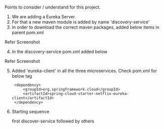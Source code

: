 Points to consider / understand for this project.

1. We are adding a Eureka Server.
2. For that a new maven module is added by name 'discovery-service'
3. In order to download the correct maven packages, added below items in parent pom.xml

Refer Screenshot

 4. In the discovery-service pom.xml added below

Refer Screenshot


5. Added 'eureka-client' in all the three microservices. Check pom.xml for below tag

        <dependency>
            <groupId>org.springframework.cloud</groupId>
            <artifactId>spring-cloud-starter-netflix-eureka-client</artifactId>
        </dependency>


6. Starting sequence

    first discover-service
    followed by others

